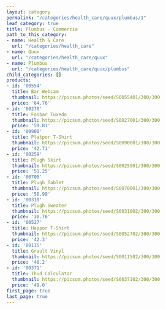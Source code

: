 ```yaml
---
layout: category
permalink: "/categories/health_care/quux/plumbus/1"
leaf_category: true
title: Plumbus - Commercia
path_to_this_category:
- name: Health & Care
  url: "/categories/health_care"
- name: Quux
  url: "/categories/health_care/quux"
- name: Plumbus
  url: "/categories/health_care/quux/plumbus"
child_categories: []
products:
- id: '00554'
  title: Bar Webcam
  thumbnail: https://picsum.photos/seed/S0055401/300/300
  price: '64.76'
- id: '00270'
  title: Foobar Tuxedo
  thumbnail: https://picsum.photos/seed/S0027001/300/300
  price: '59.81'
- id: '00900'
  title: Platpor T-Shirt
  thumbnail: https://picsum.photos/seed/S0090001/300/300
  price: '42.71'
- id: '00259'
  title: Plugh Skirt
  thumbnail: https://picsum.photos/seed/S0025901/300/300
  price: '51.25'
- id: '00700'
  title: Plugh Tablet
  thumbnail: https://picsum.photos/seed/S0070001/300/300
  price: '50.99'
- id: '00310'
  title: Plugh Sweater
  thumbnail: https://picsum.photos/seed/S0031002/300/300
  price: '30.76'
- id: '00527'
  title: Happor T-Shirt
  thumbnail: https://picsum.photos/seed/S0052702/300/300
  price: '42.3'
- id: '00115'
  title: Grault Vinyl
  thumbnail: https://picsum.photos/seed/S0011502/300/300
  price: '48.2'
- id: '00371'
  title: Thud Calculator
  thumbnail: https://picsum.photos/seed/S0037102/300/300
  price: '49.0'
first_page: true
last_page: true
---
```

